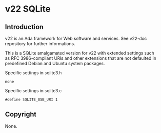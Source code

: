 # v22 SQLite

## Introduction

v22 is an Ada framework for Web software and services. See v22-doc repository for further informations.

This is a SQLite amalgamated version for v22 with extended settings such as RFC 3986-compliant URIs and other extensions that are not defaulted in predefined Debian and Ubuntu system packages.

Specific settings in sqlite3.h

`none`

Specific settings in sqlite3.c

`#define SQLITE_USE_URI 1`

## Copyright

None.
